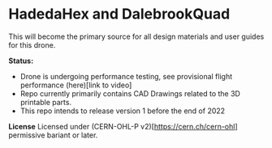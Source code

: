 # HadedaHex and DalebrookQuad
This will become the primary source for all design materials and user guides for this drone.

**Status:**
* Drone is undergoing performance testing, see provisional flight performance (here)[link to video]
* Repo currently primarily contains CAD Drawings related to the 3D printable parts.
* This repo intends to release version 1 before the end of 2022

**License**
Licensed under (CERN-OHL-P v2)[https://cern.ch/cern-ohl] permissive bariant or later.
